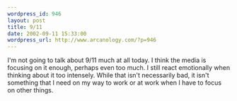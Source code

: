 ```yaml
--- 
wordpress_id: 946
layout: post
title: 9/11
date: 2002-09-11 15:33:00
wordpress_url: http://www.arcanology.com/?p=946
---
```

I'm not going to talk about 9/11 much at all today. I think the media is focusing on it enough, perhaps even too much. I still react emotionally when thinking about it too intensely. While that isn't necessarily bad, it isn't something that I need on my way to work or at work when I have to focus on other things.